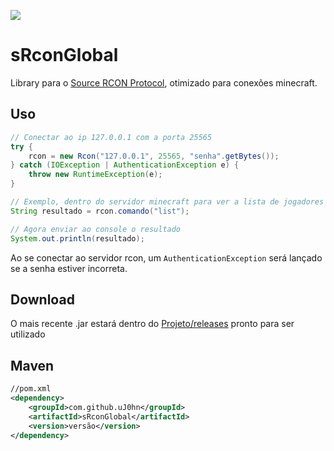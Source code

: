 [![](https://jitpack.io/v/uJ0hn/sRconGlobal.svg)](https://jitpack.io/#uJ0hn/sRconGlobal)
# sRconGlobal
Library para o [Source RCON Protocol](https://developer.valvesoftware.com/wiki/Source_RCON_Protocol), otimizado para conexões minecraft.
## Uso
```java
// Conectar ao ip 127.0.0.1 com a porta 25565
try {  
    rcon = new Rcon("127.0.0.1", 25565, "senha".getBytes());  
} catch (IOException | AuthenticationException e) {  
    throw new RuntimeException(e);  
}

// Exemplo, dentro do servidor minecraft para ver a lista de jogadores online
String resultado = rcon.comando("list");

// Agora enviar ao console o resultado
System.out.println(resultado);
```
Ao se conectar ao servidor rcon, um `AuthenticationException` será lançado se a senha estiver incorreta.
## Download
O mais recente .jar estará dentro do  [Projeto/releases](https://github.com/uJ0hn/sRconGlobal/releases) pronto para ser utilizado
## Maven
```xml
//pom.xml
<dependency>  
    <groupId>com.github.uJ0hn</groupId>  
    <artifactId>sRconGlobal</artifactId>  
    <version>versão</version>  
</dependency>

```
